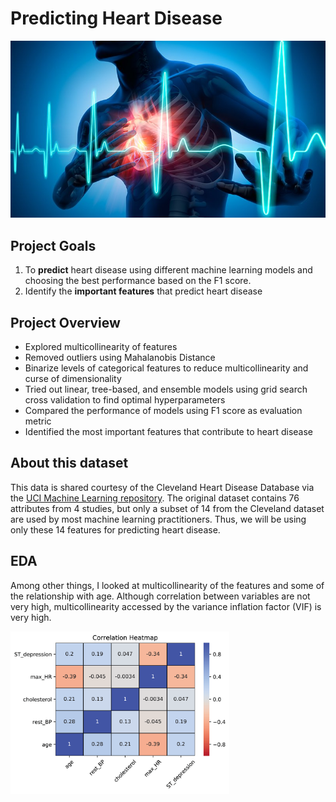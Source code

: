 # Predicting Heart Disease

<p align="center">
<img src = './Pictures/heart2.jpg'>
</p>

## **Project Goals** ##
1. To **predict** heart disease using different machine learning models and choosing the best performance based on the F1 score.
2. Identify the **important features** that predict heart disease

## **Project Overview** ##
* Explored multicollinearity of features 
* Removed outliers using Mahalanobis Distance
* Binarize levels of categorical features to reduce multicollinearity and curse of dimensionality
* Tried out linear, tree-based, and ensemble models using grid search cross validation to find optimal hyperparameters
* Compared the performance of models using F1 score as evaluation metric
* Identified the most important features that contribute to heart disease

## **About this dataset** ##
This data is shared courtesy of the Cleveland Heart Disease Database via the [UCI Machine Learning repository](https://archive.ics.uci.edu/ml/datasets/Heart+Disease). The original dataset contains 76 attributes from 4 studies, but only a subset of 14 from the Cleveland dataset are used by most machine learning practitioners. Thus, we will be using only these 14 features for predicting heart disease.


## **EDA** ##
Among other things, I looked at multicollinearity of the features and some of the relationship with age. Although correlation between variables are not very high, multicollinearity accessed by the variance inflation factor (VIF) is very high.
<p float="left">
<img src = './Pictures/corr_hm.png' width='350'>
<img src = './Pictures/scatter_reg.png' width='500>
</p>


## **Outlier removal using mahalanobis distance** ##
I chose to used mahalanobis distance to remove outliers as it is a multivariate distance measure and more suited for datasets with multiple features.
<img src = './Pictures/MD.png'>




